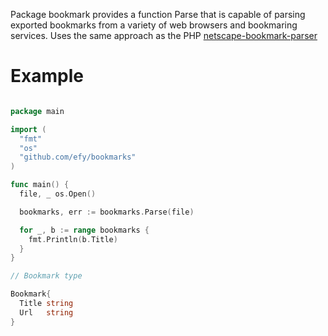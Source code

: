 
Package bookmark provides a function Parse that is capable of parsing exported bookmarks
from a variety of web browsers and bookmaring services. Uses the same approach as
the PHP [netscape-bookmark-parser](https://github.com/kafene/netscape-bookmark-parser)

# Example

```go

package main

import (
  "fmt"
  "os"
  "github.com/efy/bookmarks"
)

func main() {
  file, _ os.Open()

  bookmarks, err := bookmarks.Parse(file)

  for _, b := range bookmarks {
    fmt.Println(b.Title)
  }
}

```

```go
// Bookmark type

Bookmark{
  Title string
  Url   string
}

```
